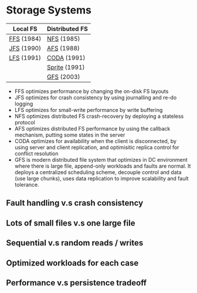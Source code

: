  # Storage Systems 
| Local FS  | Distributed FS |
| ------------- | ------------- |
| [FFS](https://github.com/lynnliu030/os-prelim/blob/main/storage/ffs.md) (1984) | [NFS](https://github.com/lynnliu030/os-prelim/blob/main/storage/nfs.md) (1985) |
| [JFS](https://github.com/lynnliu030/os-prelim/blob/main/storage/crash_consistency_jfs.md) (1990) | [AFS](https://github.com/lynnliu030/os-prelim/blob/main/storage/afs.md) (1988) |
|  [LFS](https://github.com/lynnliu030/os-prelim/blob/main/storage/lfs.md) (1991) | [CODA](https://github.com/lynnliu030/os-prelim/blob/main/storage/coda.md) (1991) | 
|  | [Sprite](https://github.com/lynnliu030/os-prelim/blob/main/cluster_computing/sprite.md) (1991) |
|  | [GFS](https://github.com/lynnliu030/os-prelim/blob/main/storage/gfs.md) (2003)|

* FFS optimizes performance by changing the on-disk FS layouts
* JFS optimizes for crash consistency by using journalling and re-do logging
* LFS optimizes for small-write performance by write buffering
* NFS optimizes distributed FS crash-recovery by deploying a stateless protocol
* AFS optimizes distributed FS performance by using the callback mechanism, putting some states in the server
* CODA optimizes for availability when the client is disconnected, by using server and client replication, and optimisitic replica control for conflict resolution
* GFS is modern distributed file system that optimizes in DC environment where there is large file, append-only workloads and faults are normal. It deploys a centralized scheduling scheme, decouple control and data (use large chunks), uses data replication to improve scalability and fault tolerance.

## Fault handling v.s crash consistency 

## Lots of small files v.s one large file 

## Sequential v.s random reads / writes 

## Optimized workloads for each case 

## Performance v.s persistence tradeoff 
